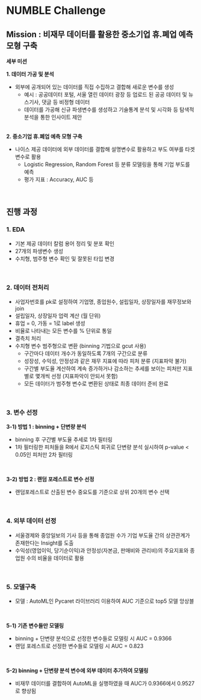 # NUMBLE Challenge

## Mission : 비재무 데이터를 활용한 중소기업 휴.폐업 예측 모형 구축

**세부 미션**

****1. 데이터 가공 및 분석****

- 외부에 공개되어 있는 데이터를 직접 수집하고 결합해 새로운 변수를 생성
    - 예시 : 공공데이터 포털, 서울 열린 데이터 광장 등 업로드 된 공공 데이터 및 뉴스기사, 댓글 등 비정형 데이터
    - 데이터를 가공해 신규 파생변수를 생성하고 기술통계 분석 및 시각화 등 탐색적 분석을 통한 인사이트 제안  
    <br/> 
****2. 중소기업 휴.폐업 예측 모형 구축****
- 나이스 제공 데이터에 외부 데이터를 결합해 설명변수로 활용하고 부도 여부를 타겟 변수로 활용
    - Logistic Regression, Random Forest 등 분류 모델링을 통해 기업 부도를 예측
    - 평가 지표 : Accuracy, AUC 등
<br/>  
  
## 진행 과정  

### **1. EDA**
- 기본 제공 데이터 칼럼 용어 정리 및 분포 확인
- 27개의 파생변수 생성
- 수치형, 범주형 변수 확인 및 잘못된 타입 변경
<br/> 

### **2. 데이터 전처리**
- 사업자번호를 pk로 설정하여 기업명, 종업원수, 설립일자, 상장일자를 재무정보와 join
- 설립일자, 상장일자 업력 계산 (월 단위)
- 휴업 = 0, 가동 = 1로 label 생성
- 비율로 나타내는 모든 변수를 % 단위로 통일 <br/> 
- 결측치 처리
- 수치형 변수 범주형으로 변환 (binning 기법으로 gcut 사용)
    - 구간마다 데이터 개수가 동일하도록 7개의 구간으로 분류
    - 성장성, 수익성, 안정성과 같은 재무 지표에 따라 피처 분류 (지표파악 불가)
    - 구간별 부도율 계산하여 계속 증가하거나 감소하는 추세를 보이는 피처만  지표 별로 몇개씩 선정 (지표파악이 안되서 못함)
    - 모든 데이터가 범주형 변수로 변환된 상태로 최종 데이터 준비 완료
    
<br/> 

### **3. 변수 선정**
**3-1) 방법 1 : binning + 단변량 분석** <br/> 
- binning 후 구간별 부도율 추세로 1차 필터링
- 1차 필터링한 피처들을 R에서 로지스틱 회귀로 단변량 분석 실시하여 p-value < 0.05인 피처만 2차 필터링
<br/> 

**3-2) 방법 2 : 랜덤 포레스트로 변수 선정** <br/> 
- 랜덤포레스트로 산출된 변수 중요도를 기준으로 상위 20개의 변수 선택
<br/> 

### **4. 외부 데이터 선정**
- 서울경제와 중앙일보의 기사 등을 통해 종업원 수가 기업 부도율 간의 상관관계가 존재한다는 Insight를 도출 <br/>
- 수익성(영업이익, 당기순이익)과 안정성(자본금, 판매비와 관리비)의 주요지표와 종업원 수의 비율을 데이터로 활용

<br/> 

### **5. 모델구축**
- 모델 : AutoML인 Pycaret 라이브러리 이용하여 AUC 기준으로 top5 모델 앙상블
<br/> 

**5-1) 기존 변수들만 모델링** <br/>

- binning + 단변량 분석으로 선정한 변수들로 모델링 시 AUC = 0.9366
- 랜덤 포레스트로 선정한 변수들로 모델링 시 AUC = 0.823
<br/> 

**5-2) binning + 단변량 분석 변수에 외부 데이터 추가하여 모델링**<br/> 

- 비재무 데이터를 결합하여 AutoML을 실행하였을 때 AUC가 0.9366에서 0.9527로 향상됨

